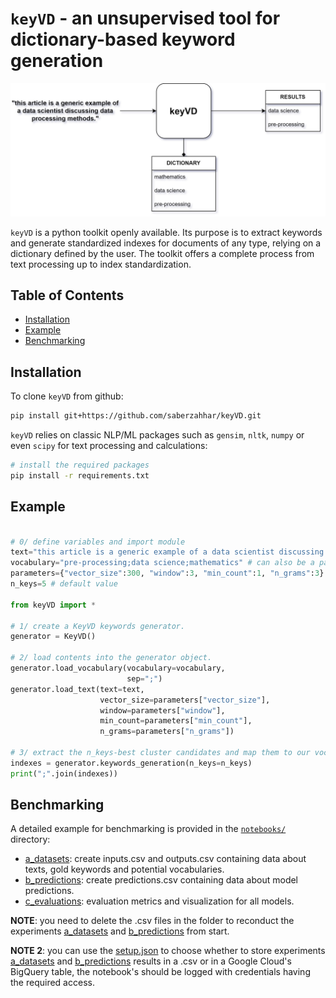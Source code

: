 # `keyVD` - an unsupervised tool for dictionary-based keyword generation

![keyVD](keyVD.jpg)

`keyVD` is a python toolkit openly available. Its purpose is to extract keywords and generate standardized indexes for documents of any type, relying on a dictionary defined by the user. The toolkit offers a complete process from text processing up to index standardization.

## Table of Contents

* [Installation](#installation)
* [Example](#example)
* [Benchmarking](#benchmarking)

## Installation

To clone `keyVD` from github:

```bash
pip install git+https://github.com/saberzahhar/keyVD.git
```

`keyVD` relies on classic NLP/ML packages such as `gensim`, `nltk`, `numpy` or even `scipy` for text processing and calculations:

```bash
# install the required packages
pip install -r requirements.txt
```

## Example

```python

# 0/ define variables and import module
text="this article is a generic example of a data scientist discussing data processing methods." # can also be a path to a .txt file
vocabulary="pre-processing;data science;mathematics" # can also be a path to a .txt file
parameters={"vector_size":300, "window":3, "min_count":1, "n_grams":3} # default values
n_keys=5 # default value

from keyVD import *

# 1/ create a KeyVD keywords generator.
generator = KeyVD()

# 2/ load contents into the generator object.
generator.load_vocabulary(vocabulary=vocabulary, 
                          sep=";")
generator.load_text(text=text,
                    vector_size=parameters["vector_size"], 
                    window=parameters["window"], 
                    min_count=parameters["min_count"],
                    n_grams=parameters["n_grams"])

# 3/ extract the n_keys-best cluster candidates and map them to our vocabulary.
indexes = generator.keywords_generation(n_keys=n_keys)
print(";".join(indexes))
```

## Benchmarking

A detailed example for benchmarking is provided in the [`notebooks/`](notebooks/) directory:

- [a_datasets](notebooks/a_datasets.ipynb): create inputs.csv and outputs.csv containing data about texts, gold keywords and potential vocabularies.
- [b_predictions](notebooks/b_predictions.ipynb): create predictions.csv containing data about model predictions.
- [c_evaluations](notebooks/c_evaluations.ipynb): evaluation metrics and visualization for all models.

**NOTE**: you need to delete the .csv files in the folder to reconduct the experiments [a_datasets](notebooks/a_datasets.ipynb) and [b_predictions](notebooks/b_predictions.ipynb) from start.

**NOTE 2**: you can use the [setup.json](setup.json) to choose whether to store experiments [a_datasets](notebooks/a_datasets.ipynb) and [b_predictions](notebooks/b_predictions.ipynb) results in a .csv or in a Google Cloud's BigQuery table, the notebook's should be logged with credentials having the required access.
